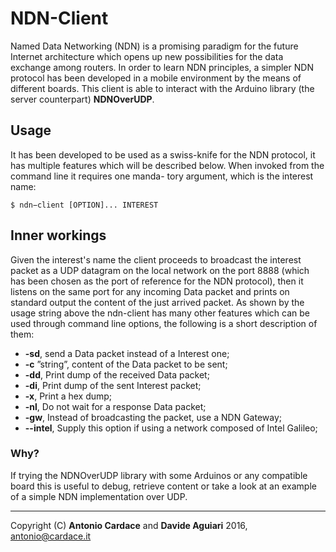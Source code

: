 
# NDN-Client
Named Data Networking (NDN) is a promising paradigm for the future Internet architecture which opens up new possibilities for the data exchange among routers. In order to learn NDN principles, a simpler NDN protocol has been developed in a mobile environment by the means of different
boards. This client is able to interact with the Arduino library (the server counterpart) **NDNOverUDP**.

## Usage
It has been developed to be used as a swiss-knife for the
NDN protocol, it has multiple features which will be described
below.
When invoked from the command line it requires one manda-
tory argument, which is the interest name:

`$ ndn−client [OPTION]... INTEREST`

## Inner workings
Given the interest's name the client proceeds to broadcast the
interest packet as a UDP datagram on the local network on
the port 8888 (which has been chosen as the port of reference
for the NDN protocol), then it listens on the same port for
any incoming Data packet and prints on standard output the
content of the just arrived packet.
As shown by the usage string above the ndn-client has many
other features which can be used through command line
options, the following is a short description of them:

* **-sd**, send a Data packet instead of a Interest one;
* **-c** ”string”, content of the Data packet to be sent;
* **-dd**, Print dump of the received Data packet;
* **-di**, Print dump of the sent Interest packet;
* **-x**, Print a hex dump;
* **-nl**, Do not wait for a response Data packet;
* **-gw**, Instead of broadcasting the packet, use a NDN Gateway;
* **--intel**, Supply this option if using a network composed of Intel Galileo;

### Why?
If trying the NDNOverUDP library with some Arduinos or any compatible board this is useful to debug, retrieve content or take a look at an example of a simple NDN implementation over UDP.

------------------------------------------------------------
Copyright (C) **Antonio Cardace** and **Davide Aguiari** 2016, antonio@cardace.it
